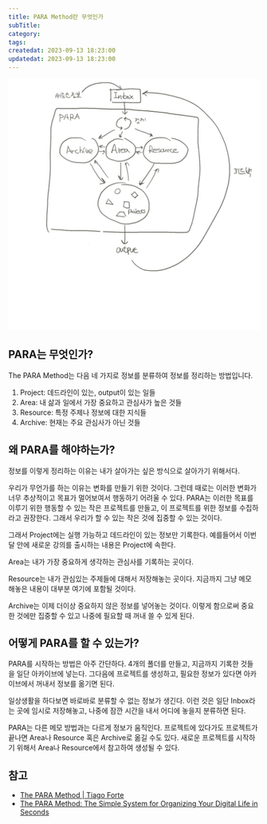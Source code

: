```yaml
---
title: PARA Method란 무엇인가
subTitle:
category:
tags:
createdat: 2023-09-13 18:23:00
updatedat: 2023-09-13 18:23:00
---
```


![PARA Method](/images/books/para-method.png)

## PARA는 무엇인가?

The PARA Method는 다음 네 가지로 정보를 분류하여 정보를 정리하는 방법입니다.

1. Project: 데드라인이 있는, output이 있는 일들
2. Area: 내 삶과 일에서 가장 중요하고 관심사가 높은 것들
3. Resource: 특정 주제나 정보에 대한 지식들
4. Archive: 현재는 주요 관심사가 아닌 것들

## 왜 PARA를 해야하는가?

정보를 이렇게 정리하는 이유는 내가 살아가는 싶은 방식으로 살아가기 위해서다.  

우리가 무언가를 하는 이유는 변화를 만들기 위한 것이다. 그런데 때로는 이러한
변화가 너무 추상적이고 목표가 멀어보여서 행동하기 어려울 수 있다. PARA는 이러한
목표를 이루기 위한 행동할 수 있는 작은 프로젝트를 만들고, 이 프로젝트를 위한
정보를 수집하라고 권장한다. 그래서 우리가 할 수 있는 작은 것에 집중할 수 있는
것이다.  

그래서 Project에는 실행 가능하고 데드라인이 있는 정보만 기록한다. 예를들어서
이번 달 안에 새로운 강의를 출시하는 내용은 Project에 속한다.  

Area는 내가 가장 중요하게 생각하는 관심사를 기록하는 곳이다.  

Resource는 내가 관심있는 주제들에 대해서 저장해놓는 곳이다. 지금까지 그냥 메모 해놓은 내용이 대부분 여기에 포함될 것이다.

Archive는 이제 더이상 중요하지 않은 정보를 넣어놓는 것이다. 이렇게 함으로써
중요한 것에만 집중할 수 있고 나중에 필요할 때 꺼내 쓸 수 있게 된다.

## 어떻게 PARA를 할 수 있는가?

PARA를 시작하는 방법은 아주 간단하다. 4개의 폴더를 만들고, 지금까지 기록한
것들을 일단 아카이브에 넣는다. 그다음에 프로젝트를 생성하고, 필요한 정보가
있다면 아카이브에서 꺼내서 정보를 옮기면 된다.  

일상생활을 하다보면 바로바로 분류할 수 없는 정보가 생긴다. 이런 것은 일단
Inbox라는 곳에 임시로 저장해놓고, 나중에 잠깐 시간을 내서 어디에 놓을지 분류하면
된다.  

PARA는 다른 메모 방법과는 다르게 정보가 움직인다. 프로젝트에 있다가도 프로젝트가
끝나면 Area나 Resource 혹은 Archive로 옮길 수도 있다. 새로운 프로젝트를 시작하기
위해서 Area나 Resource에서 참고하여 생성될 수 있다.

## 참고

- [The PARA Method \| Tiago Forte](https://www.amazon.com/dp/B0C2QPWBP4?ref_=cm_sw_r_cp_ud_dp_3NR8P0XWWWBGYBSSY6V6)
- [The PARA Method: The Simple System for Organizing Your Digital Life in Seconds](https://fortelabs.com/blog/para/)
